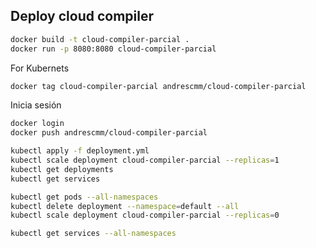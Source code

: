 ## Deploy cloud compiler

```bash
docker build -t cloud-compiler-parcial .
docker run -p 8080:8080 cloud-compiler-parcial
```

For Kubernets 



```bash
docker tag cloud-compiler-parcial andrescmm/cloud-compiler-parcial
```
Inicia sesión

```bash
docker login
docker push andrescmm/cloud-compiler-parcial
```

```bash
kubectl apply -f deployment.yml
kubectl scale deployment cloud-compiler-parcial --replicas=1
kubectl get deployments
kubectl get services

kubectl get pods --all-namespaces
kubectl delete deployment --namespace=default --all
kubectl scale deployment cloud-compiler-parcial --replicas=0
```
```bash
kubectl get services --all-namespaces

```
